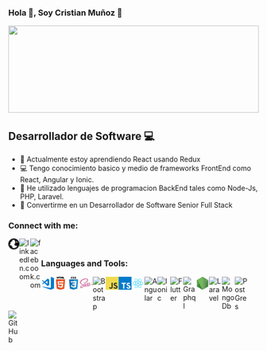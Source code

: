 ### Hola 👋, Soy Cristian Muñoz 👦
<a href="#">
<img src="https://i.imgur.com/iXuL1HG.png" width="100%" height="175px"/>
</a>
<br/>

## Desarrollador de Software 💻
- 🌱 Actualmente estoy aprendiendo React usando Redux
- 💻 Tengo conocimiento basico y medio de frameworks FrontEnd como React, Angular y Ionic.
- 📝 He utilizado lenguajes de programacion BackEnd tales como Node-Js, PHP, Laravel.
- 🌟 Convertirme en un Desarrollador de Software Senior Full Stack 

### Connect with me:

[<img align="left"  alt="codeStack.com" width="22px" src="https://raw.githubusercontent.com/iconic/open-iconic/master/svg/globe.svg" />][website]
[<img align="left"  alt="linkedln.com" width="22px" src="https://camo.githubusercontent.com/d659d2bac00c01b42bffbae84bdc121e828b8fecd5b4949ffa2575f5d9e4a371/68747470733a2f2f63646e2e6a7364656c6976722e6e65742f6e706d2f73696d706c652d69636f6e734076332f69636f6e732f6c696e6b6564696e2e737667" />][linkedin]
[<img align="left"  alt="facebook.com" width="22px" src="https://camo.githubusercontent.com/68395a7b109c74c379a2e19b46e78a7df724c05e8a35df5b2d4a85d3b6cb5369/68747470733a2f2f63646e2e6a7364656c6976722e6e65742f6e706d2f73696d706c652d69636f6e7340332e302e312f69636f6e732f66616365626f6f6b2e737667" />][facebook]


<br/>

### Languages and Tools:
<img align="left"  alt="Visual Studio Code" width="26px" src="https://raw.githubusercontent.com/github/explore/80688e429a7d4ef2fca1e82350fe8e3517d3494d/topics/visual-studio-code/visual-studio-code.png" />
<img align="left"  alt="HTLM5" width="26px" src="https://raw.githubusercontent.com/github/explore/80688e429a7d4ef2fca1e82350fe8e3517d3494d/topics/html/html.png" />
<img align="left"  alt="css3" width="26px" src="https://raw.githubusercontent.com/github/explore/80688e429a7d4ef2fca1e82350fe8e3517d3494d/topics/css/css.png" />
<img align="left"  alt="SASS" width="26px" src="https://raw.githubusercontent.com/github/explore/80688e429a7d4ef2fca1e82350fe8e3517d3494d/topics/sass/sass.png" />
<img align="left"  alt="Bootstrap" width="26px" src="https://upload.wikimedia.org/wikipedia/commons/thumb/b/b2/Bootstrap_logo.svg/1200px-Bootstrap_logo.svg.png" />
<img align="left"  alt="JavaScript" width="26px" src="https://raw.githubusercontent.com/github/explore/80688e429a7d4ef2fca1e82350fe8e3517d3494d/topics/javascript/javascript.png" />
<img align="left"  alt="TypeScript" width="26px" src="https://raw.githubusercontent.com/github/explore/80688e429a7d4ef2fca1e82350fe8e3517d3494d/topics/typescript/typescript.png" />
<img align="left"  alt="React" width="26px" src="https://raw.githubusercontent.com/github/explore/80688e429a7d4ef2fca1e82350fe8e3517d3494d/topics/react/react.png" />
<img align="left"  alt="Angular" width="26px" src="https://upload.wikimedia.org/wikipedia/commons/thumb/c/cf/Angular_full_color_logo.svg/1200px-Angular_full_color_logo.svg.png" />
<img align="left"  alt="Ionic" width="26px" src="http://tech.tribalyte.eu/wp-content/uploads/2018/05/ionic.png" />
<img align="left"  alt="Flutter" width="26px" src="https://openexpoeurope.com/wp-content/uploads/2019/12/flutter-logo-sharing.png" />
<img align="left"  alt="Graphql" width="26px" src="https://upload.wikimedia.org/wikipedia/commons/thumb/1/17/GraphQL_Logo.svg/225px-GraphQL_Logo.svg.png" />
<img align="left"  alt="NodeJs" width="26px" src="https://raw.githubusercontent.com/github/explore/80688e429a7d4ef2fca1e82350fe8e3517d3494d/topics/nodejs/nodejs.png" />
<img align="left"  alt="Laravel" width="26px" src="https://upload.wikimedia.org/wikipedia/commons/thumb/9/9a/Laravel.svg/1200px-Laravel.svg.png" />
<img align="left"  alt="MongoDb" width="26px" src="https://tecnoticias.net/wp-content/uploads/2021/02/mongodb-atlas-google-cloud-partnership-nosql-databases-integrations-2.jpg" />
<img align="left"  alt="PostGres" width="26px" src="https://upload.wikimedia.org/wikipedia/commons/thumb/2/29/Postgresql_elephant.svg/1200px-Postgresql_elephant.svg.png" />

<img align="left"  alt="GitHub" width="26px" src="https://live.mrf.io/statics/i/ps/www.muylinux.com/wp-content/uploads/2017/06/github.png?width=1200&enable=upscale" />

<br/>
<br/>

[website]: https://portafoliocristiianmunoz.netlify.app
[linkedin]: https://www.linkedin.com/in/cristian-mu%C3%B1oz-322089197/
[facebook]: https://www.facebook.com/krisstian.munozlp/
